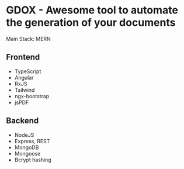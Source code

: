 # GDOX - Awesome tool to automate the generation of your documents

Main Stack: MERN

Frontend
-
- TypeScript
- Angular
- RxJS
- Tailwind
- ngx-bootstrap
- jsPDF

Backend
-
- NodeJS
- Express, REST
- MongoDB
- Mongoose
- Bcrypt hashing
